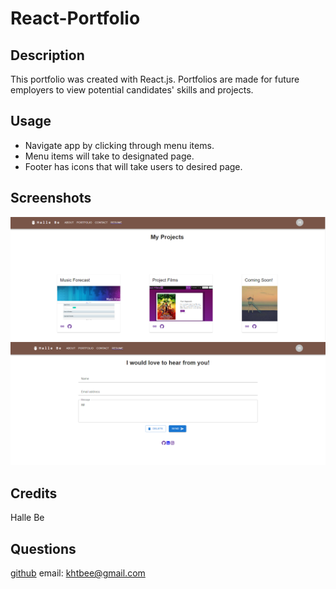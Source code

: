 # React-Portfolio

## Description

This portfolio was created with React.js. Portfolios are made for future employers to view potential candidates' skills and projects.

## Usage

* Navigate app by clicking through menu items.
* Menu items will take to designated page.
* Footer has icons that will take users to desired page.
  

## Screenshots

![Fig1](./src/assets/images/Fig1.png)
![Fig2](./src/assets/images/Fig2.png)

## Credits

Halle Be

## Questions

[github](https://github.com/slurpsz)
email: khtbee@gmail.com